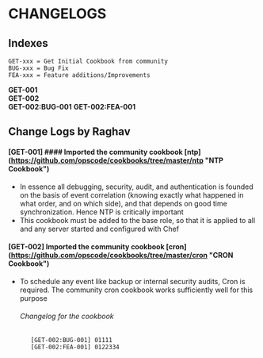 # CHANGELOGS #

## Indexes ##
```
GET-xxx = Get Initial Cookbook from community
BUG-xxx = Bug Fix
FEA-xxx = Feature additions/Improvements
```

__GET-001__  
__GET-002__  
  __GET-002:BUG-001__
  __GET-002:FEA-001__


## Change Logs by Raghav ##
#### [GET-001] #### Imported the community cookbook [ntp] (https://github.com/opscode/cookbooks/tree/master/ntp "NTP Cookbook")

* In essence  all debugging, security, audit, and authentication is founded on the basis of event correlation (knowing exactly what happened in what order, and on which side), and that depends on good time synchronization. Hence NTP is critically important
* This cookbook must be added to the base role, so that it is applied to all and any server started and configured with Chef

#### __[GET-002]__ Imported the community cookbook [cron] (https://github.com/opscode/cookbooks/tree/master/cron "CRON Cookbook") ###

* To schedule any event like backup or internal security audits, Cron is required. The community cron cookbook works sufficiently well for this purpose

	######  Changelog for the cookbook ######
		 [GET-002:BUG-001] 01111
		 [GET-002:FEA-001] 0122334  

